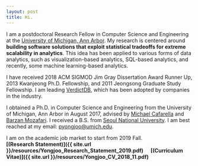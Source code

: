 ```yaml
---
layout: post
title: Hi.
---
```


I am a postdoctoral Research Fellow in Computer Science and Engineering at the [University of
Michigan, Ann Arbor](http://cse.umich.edu/).
My research is centered around **building software solutions that exploit statistical tradeoffs for extreme scalability in analytics**. This idea has been applied to various forms of data analytics, such as visualization-based analytics, SQL-based analytics, and recently, some machine learning-based analytics.

I have received 2018 ACM SIGMOD Jim Gray Dissertation Award Runner Up, 2013 Kwanjeong Ph.D. Fellowship, and 2011 Jeongsong Graduate Study Fellowship.
I am leading [VerdictDB](http://verdictdb.org/), which has been adopted by companies in the industry.

I obtained a Ph.D. in Computer Science and Engineering from the University of Michigan, Ann Arbor in August 2017, advised by [Michael Cafarella](http://web.eecs.umich.edu/~michjc/) and [Barzan Mozafari](http://web.eecs.umich.edu/~mozafari/).
I received a B.S. from [Seoul National University](https://en.wikipedia.org/wiki/Seoul_National_University).
I am best reached at my email: pyongjoo@umich.edu.

I am on the academic job market to start from 2019 Fall.  
**[(Research Statement)]({{ site.url }}/resources/Yongjoo_Research_Statement_2019.pdf)** &nbsp; &nbsp;
**[(Curriculum Vitae)]({{ site.url }}/resources/Yongjoo_CV_2018_11.pdf)**
